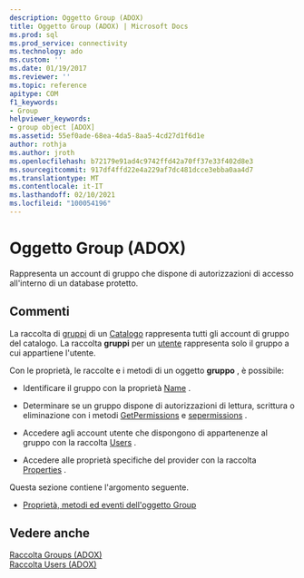 ```yaml
---
description: Oggetto Group (ADOX)
title: Oggetto Group (ADOX) | Microsoft Docs
ms.prod: sql
ms.prod_service: connectivity
ms.technology: ado
ms.custom: ''
ms.date: 01/19/2017
ms.reviewer: ''
ms.topic: reference
apitype: COM
f1_keywords:
- Group
helpviewer_keywords:
- group object [ADOX]
ms.assetid: 55ef0ade-68ea-4da5-8aa5-4cd27d1f6d1e
author: rothja
ms.author: jroth
ms.openlocfilehash: b72179e91ad4c9742ffd42a70ff37e33f402d8e3
ms.sourcegitcommit: 917df4ffd22e4a229af7dc481dcce3ebba0aa4d7
ms.translationtype: MT
ms.contentlocale: it-IT
ms.lasthandoff: 02/10/2021
ms.locfileid: "100054196"
---
```

# <a name="group-object-adox"></a>Oggetto Group (ADOX)
Rappresenta un account di gruppo che dispone di autorizzazioni di accesso all'interno di un database protetto.  
  
## <a name="remarks"></a>Commenti  
 La raccolta di [gruppi](./groups-collection-adox.md) di un [Catalogo](./catalog-object-adox.md) rappresenta tutti gli account di gruppo del catalogo. La raccolta **gruppi** per un [utente](./user-object-adox.md) rappresenta solo il gruppo a cui appartiene l'utente.  
  
 Con le proprietà, le raccolte e i metodi di un oggetto **gruppo** , è possibile:  
  
-   Identificare il gruppo con la proprietà [Name](./name-property-adox.md) .  
  
-   Determinare se un gruppo dispone di autorizzazioni di lettura, scrittura o eliminazione con i metodi [GetPermissions](./getpermissions-method-adox.md) e [sepermissions](./setpermissions-method-adox.md) .  
  
-   Accedere agli account utente che dispongono di appartenenze al gruppo con la raccolta [Users](./users-collection-adox.md) .  
  
-   Accedere alle proprietà specifiche del provider con la raccolta [Properties](../ado-api/properties-collection-ado.md) .  
  
 Questa sezione contiene l'argomento seguente.  
  
-   [Proprietà, metodi ed eventi dell'oggetto Group](./group-object-properties-methods-and-events.md)  
  
## <a name="see-also"></a>Vedere anche  
 [Raccolta Groups (ADOX)](./groups-collection-adox.md)   
 [Raccolta Users (ADOX)](./users-collection-adox.md)